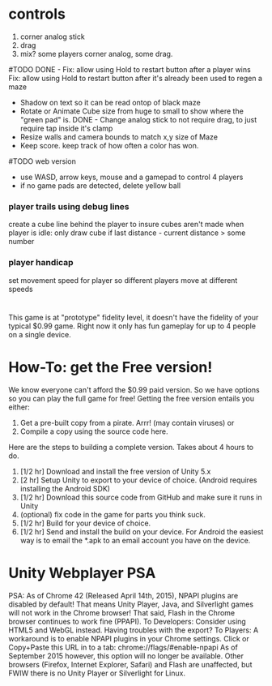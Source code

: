 # controls
1. corner analog stick
2. drag
3. mix? some players corner analog, some drag.

#TODO
DONE - Fix: allow using Hold to restart button after a player wins
Fix: allow using Hold to restart button after it's already been used to regen a maze
- Shadow on text so it can be read ontop of black maze
- Rotate or Animate Cube size from huge to small to show where the "green pad" is.
DONE - Change analog stick to not require drag, to just require tap inside it's clamp
- Resize walls and camera bounds to match x,y size of Maze
- Keep score. keep track of how often a color has won.

#TODO web version
- use WASD, arrow keys, mouse and a gamepad to control 4 players
- if no game pads are detected, delete yellow ball

### player trails using debug lines
create a cube line behind the player
to insure cubes aren't made when player is idle:
only draw cube if last distance - current distance > some number
### player handicap
set movement speed for player so different players move at different speeds

#
This game is at "prototype" fidelity level, it doesn't have the fidelity of your typical $0.99 game. Right now it only has fun gameplay for up to 4 people on a single device.

# How-To: get the Free version!
We know everyone can't afford the $0.99 paid version. So we have options so you can play the full game for free! Getting the free version entails you either:
1. Get a pre-built copy from a pirate. Arrr! (may contain viruses)
or
2. Compile a copy using the source code here.

Here are the steps to building a complete version. Takes about 4 hours to do.
1. [1/2 hr] Download and install the free version of Unity 5.x
2. [2 hr] Setup Unity to export to your device of choice. (Android requires installing the Android SDK)
3. [1/2 hr] Download this source code from GitHub and make sure it runs in Unity
4. (optional) fix code in the game for parts you think suck.
5. [1/2 hr] Build for your device of choice.
6. [1/2 hr] Send and install the build on your device. For Android the easiest way is to email the *.apk to an email account you have on the device.


# Unity Webplayer PSA
PSA: As of Chrome 42 (Released April 14th, 2015), NPAPI plugins are disabled by default! That means Unity Player, Java, and Silverlight games will not work in the Chrome browser! That said, Flash in the Chrome browser continues to work fine (PPAPI).
To Developers: Consider using HTML5 and WebGL instead. Having troubles with the export?
To Players: A workaround is to enable NPAPI plugins in your Chrome settings. Click or Copy+Paste this URL in to a tab:
chrome://flags/#enable-npapi
As of September 2015 however, this option will no longer be available.
Other browsers (Firefox, Internet Explorer, Safari) and Flash are unaffected, but FWIW there is no Unity Player or Silverlight for Linux.